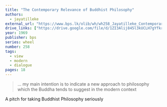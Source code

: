 ```yaml
---
title: "The Contemporary Relevance of Buddhist Philosophy"
authors:
  - jayatilleke
external_url: "https://www.bps.lk/olib/wh/wh258_Jayatilleke_Contemporary-Relevance-of-Buddhist-Philosophy.html"
drive_links: ["https://drive.google.com/file/d/1ZI3Alij845l3kUCLH7gYfkrn7w4Y2ymw/view?usp=drivesdk", "https://drive.google.com/file/d/1HUBKdBN34X5Ecmd2krI37Sezx7WlynWt/view?usp=drivesdk"]
year: 1969
publisher: bps
series: wheel
number: 258
tags:
  - view
  - modern
  - dialogue
pages: 18
---
```


> … my main intention is to indicate a new approach to philosophy which the Buddha tends to suggest in the modern context

A pitch for taking Buddhist Philosophy seriously
